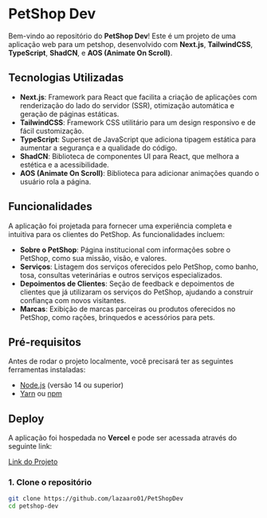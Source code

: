 # PetShop Dev

Bem-vindo ao repositório do **PetShop Dev**! Este é um projeto de uma aplicação web para um petshop, desenvolvido com **Next.js**, **TailwindCSS**, **TypeScript**, **ShadCN**, e **AOS (Animate On Scroll)**.

## Tecnologias Utilizadas

- **Next.js**: Framework para React que facilita a criação de aplicações com renderização do lado do servidor (SSR), otimização automática e geração de páginas estáticas.
- **TailwindCSS**: Framework CSS utilitário para um design responsivo e de fácil customização.
- **TypeScript**: Superset de JavaScript que adiciona tipagem estática para aumentar a segurança e a qualidade do código.
- **ShadCN**: Biblioteca de componentes UI para React, que melhora a estética e a acessibilidade.
- **AOS (Animate On Scroll)**: Biblioteca para adicionar animações quando o usuário rola a página.

## Funcionalidades

A aplicação foi projetada para fornecer uma experiência completa e intuitiva para os clientes do PetShop. As funcionalidades incluem:

- **Sobre o PetShop**: Página institucional com informações sobre o PetShop, como sua missão, visão, e valores.
- **Serviços**: Listagem dos serviços oferecidos pelo PetShop, como banho, tosa, consultas veterinárias e outros serviços especializados.
- **Depoimentos de Clientes**: Seção de feedback e depoimentos de clientes que já utilizaram os serviços do PetShop, ajudando a construir confiança com novos visitantes.
- **Marcas**: Exibição de marcas parceiras ou produtos oferecidos no PetShop, como rações, brinquedos e acessórios para pets.

## Pré-requisitos

Antes de rodar o projeto localmente, você precisará ter as seguintes ferramentas instaladas:

- [Node.js](https://nodejs.org/) (versão 14 ou superior)
- [Yarn](https://yarnpkg.com/) ou [npm](https://www.npmjs.com/)

## Deploy

A aplicação foi hospedada no **Vercel** e pode ser acessada através do seguinte link:

[Link do Projeto](https://petshop-dev.vercel.app)

### 1. Clone o repositório

```bash
git clone https://github.com/lazaaro01/PetShopDev
cd petshop-dev
